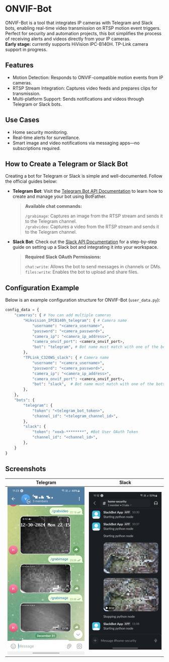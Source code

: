 # ONVIF-Bot

ONVIF-Bot is a tool that integrates IP cameras with Telegram and Slack bots, enabling real-time video transmission on RTSP motion event triggers. Perfect for security and automation projects, this bot simplifies the process of receiving alerts and videos directly from your IP cameras.  
**Early stage:** currently supports HiVision IPC-B140H. TP-Link camera support in progress.

## Features

- Motion Detection: Responds to ONVIF-compatible motion events from IP cameras.
- RTSP Stream Integration: Captures video feeds and prepares clips for transmission.
- Multi-platform Support: Sends notifications and videos through Telegram or Slack bots.

## Use Cases

- Home security monitoring.
- Real-time alerts for surveillance.
- Smart image and video notifications via messaging apps—no subscriptions required.

## How to Create a Telegram or Slack Bot

Creating a bot for Telegram or Slack is simple and well-documented. Follow the official guides below:

- **Telegram Bot**: Visit the [Telegram Bot API Documentation](https://core.telegram.org/bots#botfather) to learn how to create and manage your bot using BotFather.

  > **Available chat commands:**
  >
  > `/grabimage`: Captures an image from the RTSP stream and sends it to the Telegram channel.  
  > `/grabvideo`: Captures a video from the RTSP stream and sends it to the Telegram channel.

- **Slack Bot**: Check out the [Slack API Documentation](https://api.slack.com/start/building) for a step-by-step guide on setting up a Slack bot and integrating it into your workspace.

  > **Required Slack OAuth Permissions:**
  >
  > `chat:write`: Allows the bot to send messages in channels or DMs.  
  > `files:write`: Enables the bot to upload and share files.

## Configuration Example

Below is an example configuration structure for ONVIF-Bot (`user_data.py`):

```python
config_data = {
    "cameras": { # You can add multiple cameras
        "Hikvision_IPCB140h_telegram": { # Camera name
            "username": "<camera_username>",
            "password": "<camera_password>",
            "camera_ip": "<camera_ip_address>",
            "camera_onvif_port": <camera_onvif_port>,
            "bot": "telegram", # Bot name must match with one of the bots in "bots" below
        },
        "TPLink_C320WS_slack": { # Camera name
            "username": "<camera_username>",
            "password": "<camera_password>",
            "camera_ip": "<camera_ip_address>",
            "camera_onvif_port": <camera_onvif_port>,
            "bot": "slack",  # Bot name must match with one of the bots in "bots" below
        },
    },
    "bots": {
        "telegram": {
            "token": "<telegram_bot_token>",
            "channel_id": "<telegram_channel_id>",
        },
        "slack": {
            "token": "xoxb-********", #Bot User OAuth Token
            "channel_id": "<channel_id>",
        },
    }
}
```

## Screenshots

|                       Telegram                        |                       Slack                        |
| :---------------------------------------------------: | :------------------------------------------------: |
| ![](./assets/Screenshot_20250101_112323_Telegram.jpg) | ![](./assets/Screenshot_20250101_111214_Slack.jpg) |

